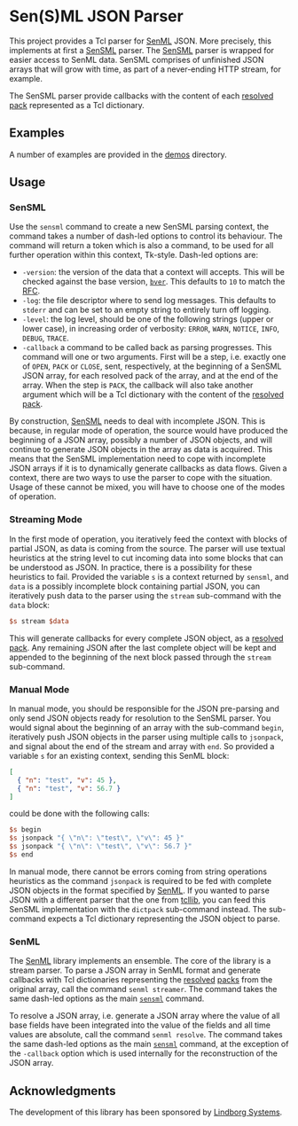 # Sen(S)ML JSON Parser

This project provides a Tcl parser for [SenML] JSON. More precisely, this
implements at first a [SenSML] parser. The [SenSML] parser is wrapped for easier
access to SenML data. SenSML comprises of unfinished JSON arrays that will grow
with time, as part of a never-ending HTTP stream, for example.

The SenSML parser provide callbacks with the content of each [resolved][resolve]
[pack] represented as a Tcl dictionary.

  [SenML]: https://tools.ietf.org/html/rfc8428
  [SenSML]: https://tools.ietf.org/html/rfc8428#section-4.8
  [resolve]: https://tools.ietf.org/html/rfc8428#section-5.1.4
  [pack]: https://tools.ietf.org/html/rfc8428#section-3

## Examples

A number of examples are provided in the [demos] directory.

  [demos]: ./demos/

## Usage

### SenSML

Use the `sensml` command to create a new SenSML parsing context, the command
takes a number of dash-led options to control its behaviour. The command will
return a token which is also a command, to be used for all further operation
within this context, Tk-style. Dash-led options are:

* `-version`: the version of the data that a context will accepts. This will be
  checked against the base version, [`bver`][bver]. This defaults to `10` to
  match the [RFC][SenML].
* `-log`: the file descriptor where to send log messages. This defaults to
  `stderr` and can be set to an empty string to entirely turn off logging.
* `-level`: the log level, should be one of the following strings (upper or
  lower case), in increasing order of verbosity: `ERROR`, `WARN`, `NOTICE`,
  `INFO`, `DEBUG`, `TRACE`.
* `-callback` a command to be called back as parsing progresses. This command
  will one or two arguments. First will be a step, i.e. exactly one of `OPEN`,
  `PACK` or `CLOSE`, sent, respectively, at the beginning of a SenSML JSON
  array, for each resolved pack of the array, and at the end of the array. When
  the step is `PACK`, the callback will also take another argument which will be
  a Tcl dictionary with the content of the [resolved][resolve] [pack].

By construction, [SenSML] needs to deal with incomplete JSON. This is because,
in regular mode of operation, the source would have produced the beginning of a
JSON array, possibly a number of JSON objects, and will continue to generate
JSON objects in the array as data is acquired. This means that the SenSML
implementation need to cope with incomplete JSON arrays if it is to dynamically
generate callbacks as data flows. Given a context, there are two ways to use the
parser to cope with the situation. Usage of these cannot be mixed, you will have
to choose one of the modes of operation.

  [bver]: https://tools.ietf.org/html/rfc8428#section-4.4

### Streaming Mode

In the first mode of operation, you iteratively feed the context with blocks of
partial JSON, as data is coming from the source. The parser will use textual
heuristics at the string level to cut incoming data into some blocks that can be
understood as JSON. In practice, there is a possibility for these heuristics to
fail. Provided the variable `s` is a context returned by `sensml`, and `data` is
a possibly incomplete block containing partial JSON, you can iteratively push
data to the parser using the `stream` sub-command with the `data` block:

```tcl
$s stream $data
```

This will generate callbacks for every complete JSON object, as a
[resolved][resolve] [pack]. Any remaining JSON after the last complete object
will be kept and appended to the beginning of the next block passed through the
`stream` sub-command.

### Manual Mode

In manual mode, you should be responsible for the JSON pre-parsing and only send
JSON objects ready for resolution to the SenSML parser. You would signal about
the beginning of an array with the sub-command `begin`, iteratively push JSON
objects in the parser using multiple calls to `jsonpack`, and signal about the
end of the stream and array with `end`. So provided a variable `s` for an
existing context, sending this SenML block:

```json
[
  { "n": "test", "v": 45 },
  { "n": "test", "v": 56.7 }
]
```

could be done with the following calls:

```tcl
$s begin
$s jsonpack "{ \"n\": \"test\", \"v\": 45 }"
$s jsonpack "{ \"n\": \"test\", \"v\": 56.7 }"
$s end
```

In manual mode, there cannot be errors coming from string operations heuristics
as the command `jsonpack` is required to be fed with complete JSON objects in
the format specified by [SenML]. If you wanted to parse JSON with a different
parser that the one from [tcllib], you can feed this SenSML implementation with
the `dictpack` sub-command instead. The sub-command expects a Tcl dictionary
representing the JSON object to parse.

  [tcllib]: https://core.tcl-lang.org/tcllib/doc/trunk/embedded/md/tcllib/files/modules/json/json.md

### SenML

The [SenML] library implements an ensemble. The core of the library is a stream
parser. To parse a JSON array in SenML format and generate callbacks with Tcl
dictionaries representing the [resolved][resolve] [packs][pack] from the
original array, call the command `senml streamer`. The command takes the same
dash-led options as the main [`sensml`](#sensml) command.

To resolve a JSON array, i.e. generate a JSON array where the value of all base
fields have been integrated into the value of the fields and all time values are
absolute, call the command `senml resolve`. The command takes the same dash-led
options as the main [`sensml`](#sensml) command, at the exception of the
`-callback` option which is used internally for the reconstruction of the JSON
array.

## Acknowledgments

The development of this library has been sponsored by
[Lindborg Systems](http://lsys.se/).
